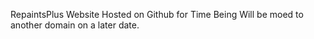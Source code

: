 RepaintsPlus Website
Hosted on Github for Time Being
Will be moed to another domain on a later date.
